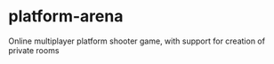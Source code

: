 # platform-arena
Online multiplayer platform shooter game, with support for creation of private rooms
